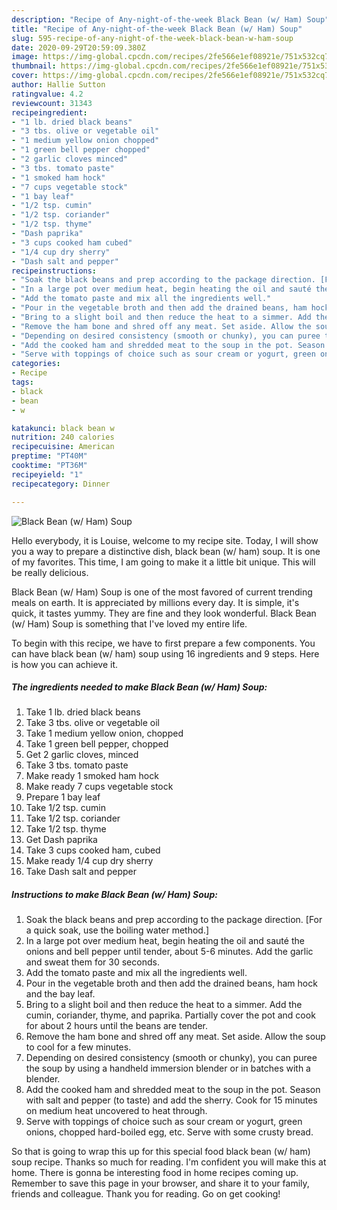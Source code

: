 ```yaml
---
description: "Recipe of Any-night-of-the-week Black Bean (w/ Ham) Soup"
title: "Recipe of Any-night-of-the-week Black Bean (w/ Ham) Soup"
slug: 595-recipe-of-any-night-of-the-week-black-bean-w-ham-soup
date: 2020-09-29T20:59:09.380Z
image: https://img-global.cpcdn.com/recipes/2fe566e1ef08921e/751x532cq70/black-bean-w-ham-soup-recipe-main-photo.jpg
thumbnail: https://img-global.cpcdn.com/recipes/2fe566e1ef08921e/751x532cq70/black-bean-w-ham-soup-recipe-main-photo.jpg
cover: https://img-global.cpcdn.com/recipes/2fe566e1ef08921e/751x532cq70/black-bean-w-ham-soup-recipe-main-photo.jpg
author: Hallie Sutton
ratingvalue: 4.2
reviewcount: 31343
recipeingredient:
- "1 lb. dried black beans"
- "3 tbs. olive or vegetable oil"
- "1 medium yellow onion chopped"
- "1 green bell pepper chopped"
- "2 garlic cloves minced"
- "3 tbs. tomato paste"
- "1 smoked ham hock"
- "7 cups vegetable stock"
- "1 bay leaf"
- "1/2 tsp. cumin"
- "1/2 tsp. coriander"
- "1/2 tsp. thyme"
- "Dash paprika"
- "3 cups cooked ham cubed"
- "1/4 cup dry sherry"
- "Dash salt and pepper"
recipeinstructions:
- "Soak the black beans and prep according to the package direction. [For a quick soak, use the boiling water method.]"
- "In a large pot over medium heat, begin heating the oil and sauté the onions and bell pepper until tender, about 5-6 minutes. Add the garlic and sweat them for 30 seconds."
- "Add the tomato paste and mix all the ingredients well."
- "Pour in the vegetable broth and then add the drained beans, ham hock and the bay leaf."
- "Bring to a slight boil and then reduce the heat to a simmer. Add the cumin, coriander, thyme, and paprika. Partially cover the pot and cook for about 2 hours until the beans are tender."
- "Remove the ham bone and shred off any meat. Set aside. Allow the soup to cool for a few minutes."
- "Depending on desired consistency (smooth or chunky), you can puree the soup by using a handheld immersion blender or in batches with a blender."
- "Add the cooked ham and shredded meat to the soup in the pot. Season with salt and pepper (to taste) and add the sherry. Cook for 15 minutes on medium heat uncovered to heat through."
- "Serve with toppings of choice such as sour cream or yogurt, green onions, chopped hard-boiled egg, etc. Serve with some crusty bread."
categories:
- Recipe
tags:
- black
- bean
- w

katakunci: black bean w 
nutrition: 240 calories
recipecuisine: American
preptime: "PT40M"
cooktime: "PT36M"
recipeyield: "1"
recipecategory: Dinner

---
```



![Black Bean (w/ Ham) Soup](https://img-global.cpcdn.com/recipes/2fe566e1ef08921e/751x532cq70/black-bean-w-ham-soup-recipe-main-photo.jpg)

Hello everybody, it is Louise, welcome to my recipe site. Today, I will show you a way to prepare a distinctive dish, black bean (w/ ham) soup. It is one of my favorites. This time, I am going to make it a little bit unique. This will be really delicious.

Black Bean (w/ Ham) Soup is one of the most favored of current trending meals on earth. It is appreciated by millions every day. It is simple, it's quick, it tastes yummy. They are fine and they look wonderful. Black Bean (w/ Ham) Soup is something that I've loved my entire life.




To begin with this recipe, we have to first prepare a few components. You can have black bean (w/ ham) soup using 16 ingredients and 9 steps. Here is how you can achieve it.

<!--inarticleads1-->

##### The ingredients needed to make Black Bean (w/ Ham) Soup:

1. Take 1 lb. dried black beans
1. Take 3 tbs. olive or vegetable oil
1. Take 1 medium yellow onion, chopped
1. Take 1 green bell pepper, chopped
1. Get 2 garlic cloves, minced
1. Take 3 tbs. tomato paste
1. Make ready 1 smoked ham hock
1. Make ready 7 cups vegetable stock
1. Prepare 1 bay leaf
1. Take 1/2 tsp. cumin
1. Take 1/2 tsp. coriander
1. Take 1/2 tsp. thyme
1. Get Dash paprika
1. Take 3 cups cooked ham, cubed
1. Make ready 1/4 cup dry sherry
1. Take Dash salt and pepper




<!--inarticleads2-->

##### Instructions to make Black Bean (w/ Ham) Soup:

1. Soak the black beans and prep according to the package direction. [For a quick soak, use the boiling water method.]
1. In a large pot over medium heat, begin heating the oil and sauté the onions and bell pepper until tender, about 5-6 minutes. Add the garlic and sweat them for 30 seconds.
1. Add the tomato paste and mix all the ingredients well.
1. Pour in the vegetable broth and then add the drained beans, ham hock and the bay leaf.
1. Bring to a slight boil and then reduce the heat to a simmer. Add the cumin, coriander, thyme, and paprika. Partially cover the pot and cook for about 2 hours until the beans are tender.
1. Remove the ham bone and shred off any meat. Set aside. Allow the soup to cool for a few minutes.
1. Depending on desired consistency (smooth or chunky), you can puree the soup by using a handheld immersion blender or in batches with a blender.
1. Add the cooked ham and shredded meat to the soup in the pot. Season with salt and pepper (to taste) and add the sherry. Cook for 15 minutes on medium heat uncovered to heat through.
1. Serve with toppings of choice such as sour cream or yogurt, green onions, chopped hard-boiled egg, etc. Serve with some crusty bread.




So that is going to wrap this up for this special food black bean (w/ ham) soup recipe. Thanks so much for reading. I'm confident you will make this at home. There is gonna be interesting food in home recipes coming up. Remember to save this page in your browser, and share it to your family, friends and colleague. Thank you for reading. Go on get cooking!
